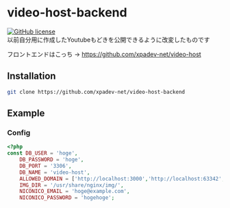 # video-host-backend
[![GitHub license](https://img.shields.io/badge/license-MIT-blue.svg)](https://github.com/xpadev-net/niconicomments/blob/master/LICENSE)  
以前自分用に作成したYoutubeもどきを公開できるように改変したものです  

フロントエンドはこっち -> https://github.com/xpadev-net/video-host

## Installation
```bash
git clone https://github.com/xpadev-net/video-host-backend
```

## Example
### Config
```php
<?php
const DB_USER = 'hoge',
    DB_PASSWORD = 'hoge',
    DB_PORT = '3306',
    DB_NAME = 'video-host',
    ALLOWED_DOMAIN = ['http://localhost:3000','http://localhost:63342','video-host.xpadev.net'],
    IMG_DIR = '/usr/share/nginx/img/',
    NICONICO_EMAIL = 'hoge@example.com',
    NICONICO_PASSWORD = 'hogehoge';
```
